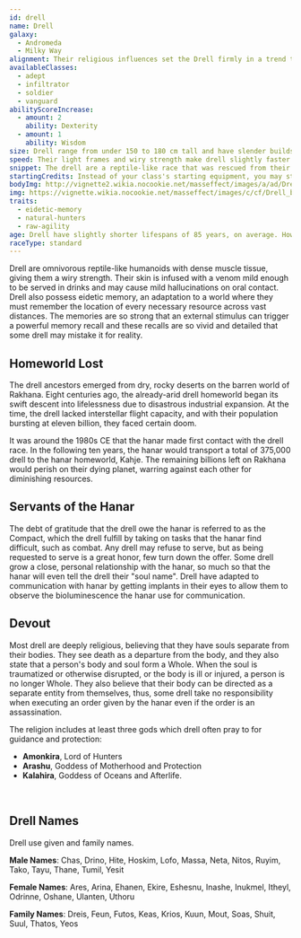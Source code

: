 ```yaml
---
id: drell
name: Drell
galaxy: 
  - Andromeda
  - Milky Way
alignment: Their religious influences set the Drell firmly in a trend towards lawful neutral, but this is often dependent on their station in life and career.
availableClasses:
  - adept
  - infiltrator
  - soldier
  - vanguard
abilityScoreIncrease:
  - amount: 2
    ability: Dexterity
  - amount: 1
    ability: Wisdom
size: Drell range from under 150 to 180 cm tall and have slender builds. Your size is Medium.
speed: Their light frames and wiry strength make drell slightly faster than other races. Your base walking speed is 12m.
snippet: The drell are a reptile-like race that was rescued from their dying homeworld by the hanar following the first contact between the two. Since then, the drell have remained loyal to the hanar for their camaraderie and have fit comfortably into galactic civilization.
startingCredits: Instead of your class's starting equipment, you may start with 6d8 x 1000 + 10,000 credits to buy your own equipment.
bodyImg: http://vignette2.wikia.nocookie.net/masseffect/images/a/ad/Drell_MP.png/revision/latest/scale-to-width-down/500
img: https://vignette.wikia.nocookie.net/masseffect/images/c/cf/Drell_biotic_field.png/revision/latest/scale-to-width-down/640?cb=20130623224527
traits: 
  - eidetic-memory
  - natural-hunters
  - raw-agility
age: Drell have slightly shorter lifespans of 85 years, on average. However, Kepral's Syndrome - a unique, incurable disease caused by long-term exposure to humid climates - is the leading cause of death.
raceType: standard 
---
```


Drell are omnivorous reptile-like humanoids with dense muscle tissue, giving them a wiry strength. Their skin is 
infused with a venom mild enough to be served in drinks and may cause mild hallucinations on oral contact. Drell
also possess eidetic memory, an adaptation to a world where they must remember the location of every necessary resource 
across vast distances. The memories are so strong that an external stimulus can trigger a powerful memory recall and 
these recalls are so vivid and detailed that some drell may mistake it for reality. 

## Homeworld Lost
The drell ancestors emerged from dry, rocky deserts on the barren world of Rakhana. Eight centuries ago, the already-arid 
drell homeworld began its swift descent into lifelessness due to disastrous industrial expansion. At the time, the drell 
lacked interstellar flight capacity, and with their population bursting at eleven billion, they faced certain doom.

It was around the 1980s CE that the hanar made first contact with the drell race. In the following ten years, the hanar 
would transport a total of 375,000 drell to the hanar homeworld, Kahje. The remaining billions left on Rakhana would 
perish on their dying planet, warring against each other for diminishing resources. 

## Servants of the Hanar
The debt of gratitude that the drell owe the hanar is referred to as the Compact, which the drell fulfill by taking on 
tasks that the hanar find difficult, such as combat. Any drell may refuse to serve, but as being requested to serve 
is a great honor, few turn down the offer. Some drell grow a close, personal relationship with the hanar, so much so 
that the hanar will even tell the drell their "soul name". Drell have adapted to communication with hanar by getting 
implants in their eyes to allow them to observe the bioluminescence the hanar use for communication.

## Devout
Most drell are deeply religious, believing that they have souls separate from their bodies. They see death as a 
departure from the body, and they also state that a person's body and soul form a Whole. When the soul is traumatized or 
otherwise disrupted, or the body is ill or injured, a person is no longer Whole. They also believe that their body can be 
directed as a separate entity from themselves, thus, some drell take no responsibility when executing an order given by 
the hanar even if the order is an assassination.

The religion includes at least three gods which drell often pray to for guidance and protection: 

- __Amonkira__, Lord of Hunters
- __Arashu__, Goddess of Motherhood and Protection
- __Kalahira__, Goddess of Oceans and Afterlife.

<br>

## Drell Names
Drell use given and family names.

__Male Names__: Chas, Drino, Hite, Hoskim, Lofo, Massa, Neta, Nitos, Ruyim, Tako, Tayu, Thane, Tumil, Yesit

__Female Names__: Ares, Arina, Ehanen, Ekire, Eshesnu, Inashe, Inukmel, Itheyl, Odrinne, Oshane, Ulanten, Uthoru    

__Family Names__: Dreis, Feun, Futos, Keas, Krios, Kuun, Mout, Soas, Shuit, Suul, Thatos, Yeos 


<source-reference pages="Drell" source="wiki"></source-reference>
